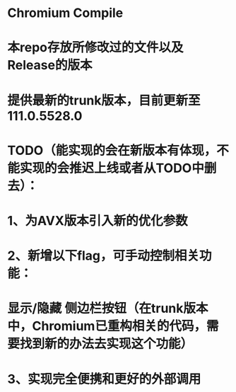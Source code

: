 # Chromium Compile

# 本repo存放所修改过的文件以及Release的版本

# 提供最新的trunk版本，目前更新至111.0.5528.0

# TODO（能实现的会在新版本有体现，不能实现的会推迟上线或者从TODO中删去）：
# 1、为AVX版本引入新的优化参数

# 2、新增以下flag，可手动控制相关功能：

# 显示/隐藏 侧边栏按钮（在trunk版本中，Chromium已重构相关的代码，需要找到新的办法去实现这个功能）

# 3、实现完全便携和更好的外部调用
